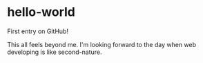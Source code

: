# hello-world
First entry on GitHub!

This all feels beyond me. I'm looking forward to the day when web developing is like second-nature. 
